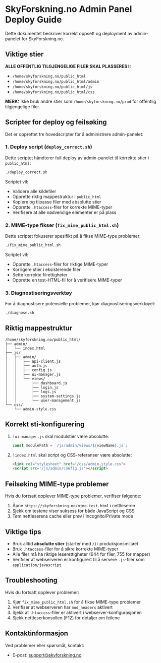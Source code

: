 # SkyForskning.no Admin Panel Deploy Guide

Dette dokumentet beskriver korrekt oppsett og deployment av admin-panelet for SkyForskning.no.

## Viktige stier

**ALLE OFFENTLIG TILGJENGELIGE FILER SKAL PLASSERES I:**
- `/home/skyforskning.no/public_html`
- `/home/skyforskning.no/public_html/admin`
- `/home/skyforskning.no/public_html/js`
- `/home/skyforskning.no/public_html/css`

**MERK:** Ikke bruk andre stier som `/home/skyforskning.no/prod` for offentlig tilgjengelige filer.

## Scripter for deploy og feilsøking

Det er opprettet tre hovedscripter for å administrere admin-panelet:

### 1. Deploy script (`deploy_correct.sh`)

Dette scriptet håndterer full deploy av admin-panelet til korrekte stier i `public_html`:

```bash
./deploy_correct.sh
```

Scriptet vil:
- Validere alle kildefiler
- Opprette riktig mappestruktur i `public_html`
- Kopiere og tilpasse filer med absolutte stier
- Opprette `.htaccess`-filer for korrekte MIME-typer
- Verifisere at alle nødvendige elementer er på plass

### 2. MIME-type fikser (`fix_mime_public_html.sh`)

Dette scriptet fokuserer spesifikt på å fikse MIME-type problemer:

```bash
./fix_mime_public_html.sh
```

Scriptet vil:
- Opprette `.htaccess`-filer for riktige MIME-typer
- Korrigere stier i eksisterende filer
- Sette korrekte filrettigheter
- Opprette en test-HTML-fil for å verifisere MIME-typer

### 3. Diagnostiseringsverktøy

For å diagnostisere potensielle problemer, kjør diagnostiseringsverktøyet:

```bash
./diagnose.sh
```

## Riktig mappestruktur

```
/home/skyforskning.no/public_html/
├── admin/
│   └── index.html
├── js/
│   ├── admin/
│   │   ├── api-client.js
│   │   ├── auth.js
│   │   ├── config.js
│   │   ├── ui-manager.js
│   │   └── views/
│   │       ├── dashboard.js
│   │       ├── login.js
│   │       ├── logs.js
│   │       ├── system-settings.js
│   │       └── user-management.js
└── css/
    └── admin-style.css
```

## Korrekt sti-konfigurering

1. I `ui-manager.js` skal modulstier være absolutte:
   ```javascript
   const modulePath = `/js/admin/views/${viewName}.js`;
   ```

2. I `index.html` skal script og CSS-referanser være absolutte:
   ```html
   <link rel="stylesheet" href="/css/admin-style.css">
   <script src="/js/admin/config.js"></script>
   ```

## Feilsøking MIME-type problemer

Hvis du fortsatt opplever MIME-type problemer, verifiser følgende:

1. Åpne `https://skyforskning.no/mime-test.html` i nettleseren
2. Sjekk om testene viser suksess for både JavaScript og CSS
3. Tøm nettleserens cache eller prøv i Incognito/Private mode

## Viktige tips

- Bruk alltid **absolutte stier** (starter med `/`) i produksjonsmiljøet
- Bruk `.htaccess`-filer for å sikre korrekte MIME-typer
- Alle filer må ha riktige leserettigheter (644 for filer, 755 for mapper)
- Verifiser at webserveren er konfigurert til å servere `.js`-filer som `application/javascript`

## Troubleshooting

Hvis du fortsatt opplever problemer:

1. Kjør `fix_mime_public_html.sh` for å fikse MIME-type problemer
2. Verifiser at webserveren har `mod_headers` aktivert
3. Sjekk at `.htaccess`-filer er aktivert i webserver-konfigurasjonen
4. Sjekk nettleserkonsollen (F12) for detaljer om feilene

## Kontaktinformasjon

Ved problemer eller spørsmål, kontakt:
- E-post: support@skyforskning.no
